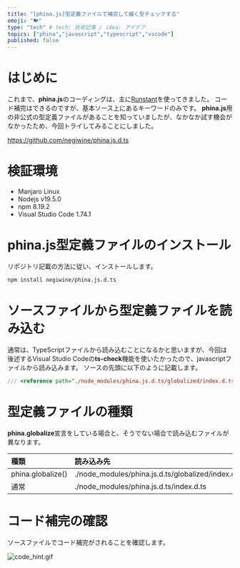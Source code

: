 ```yaml
---
title: "[phina.js]型定義ファイルで補完して緩く型チェックする"
emoji: "🐦"
type: "tech" # tech: 技術記事 / idea: アイデア
topics: ["phina","javascript","typescript","vscode"]
published: false
---
```


# はじめに
これまで、**phina.js**のコーディングは、主に[Runstant](https://runstant.com/)を使ってきました。
コード補完はできるのですが、基本ソース上にあるキーワードのみです。
**phina.js**用の非公式の型定義ファイルがあることを知っていましたが、なかなか試す機会がなかったため、今回トライしてみることにしました。

https://github.com/negiwine/phina.js.d.ts

# 検証環境
* Manjaro Linux
* Nodejs v19.5.0
* npm 8.19.2
* Visual Studio Code 1.74.1

# phina.js型定義ファイルのインストール
リポジトリ記載の方法に従い、インストールします。

```bash
npm install negiwine/phina.js.d.ts
```

# ソースファイルから型定義ファイルを読み込む
通常は、TypeScriptファイルから読み込むことになるかと思いますが、今回は後述するVisual Studio Codeの**ts-check**機能を使いたかったので、javascriptファイルから読み込みます。
ソースの先頭に以下のように記載します。

```js
/// <reference path="./node_modules/phina.js.d.ts/globalized/index.d.ts" />
```

# 型定義ファイルの種類
**phina.globalize**宣言をしている場合と、そうでない場合で読み込むファイルが異なります。

| 種類 | 読み込み先 |
|:-----------------|:------------------|
| phina.globalize() | ./node_modules/phina.js.d.ts/globalized/index.d.ts |
| 通常 | ./node_modules/phina.js.d.ts/index.d.ts |

# コード補完の確認
ソースファイルでコード補完がされることを確認します。

![code_hint.gif](/images/code_hint.gif)

